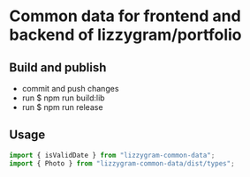 # Common data for frontend and backend of lizzygram/portfolio

## Build and publish

- commit and push changes
- run $ npm run build:lib
- run $ npm run release

## Usage

```javascript
import { isValidDate } from "lizzygram-common-data";
import { Photo } from "lizzygram-common-data/dist/types";
```
